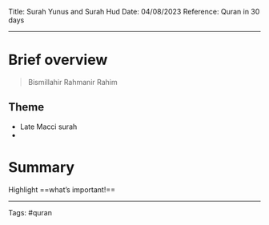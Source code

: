 Title: Surah Yunus and Surah Hud
Date: 04/08/2023
Reference: Quran in 30 days

---

# Brief overview
> Bismillahir Rahmanir Rahim

## Theme
- Late Macci surah
- 

# Summary
Highlight ==what’s important!==

---
Tags: #quran 